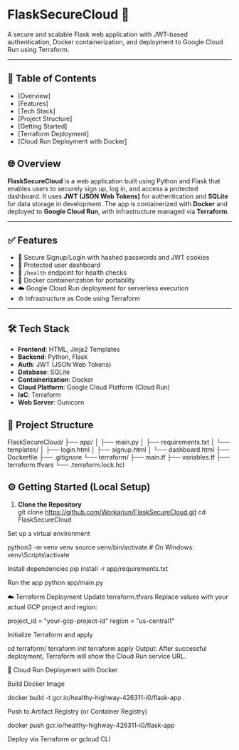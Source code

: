# FlaskSecureCloud 🚀

A secure and scalable Flask web application with JWT-based authentication, Docker containerization, and deployment to Google Cloud Run using Terraform.

---

## 📌 Table of Contents

- [Overview]
- [Features]
- [Tech Stack]
- [Project Structure]
- [Getting Started]
- [Terraform Deployment]
- [Cloud Run Deployment with Docker]

## 🌐 Overview

**FlaskSecureCloud** is a web application built using Python and Flask that enables users to securely sign up, log in, and access a protected dashboard. It uses **JWT (JSON Web Tokens)** for authentication and **SQLite** for data storage in development. The app is containerized with **Docker** and deployed to **Google Cloud Run**, with infrastructure managed via **Terraform**.

---

## ✅ Features

- 🔐 Secure Signup/Login with hashed passwords and JWT cookies
- 👤 Protected user dashboard
- 🧪 `/health` endpoint for health checks
- 🐳 Docker containerization for portability
- ☁️ Google Cloud Run deployment for serverless execution
- ⚙️ Infrastructure as Code using Terraform

---

## 🛠️ Tech Stack

- **Frontend**: HTML, Jinja2 Templates
- **Backend**: Python, Flask
- **Auth**: JWT (JSON Web Tokens)
- **Database**: SQLite
- **Containerization**: Docker
- **Cloud Platform**: Google Cloud Platform (Cloud Run)
- **IaC**: Terraform
- **Web Server**: Gunicorn


## 📁 Project Structure

FlaskSecureCloud/
├── app/
│ ├── main.py
│ ├── requirements.txt
│ └── templates/
│ ├── login.html
│ ├── signup.html
│ └── dashboard.html
├── Dockerfile
├── .gitignore
└── terraform/
├── main.tf
├── variables.tf
├── terraform.tfvars
└── .terraform.lock.hcl


## ⚙️ Getting Started (Local Setup)

1. **Clone the Repository**  
   git clone https://github.com/Workarjun/FlaskSecureCloud.git
   cd FlaskSecureCloud

Set up a virtual environment

python3 -m venv venv
source venv/bin/activate  # On Windows: venv\Scripts\activate

Install dependencies
pip install -r app/requirements.txt

Run the app
python app/main.py

☁️ Terraform Deployment
Update terraform.tfvars
Replace values with your actual GCP project and region:

project_id = "your-gcp-project-id"
region     = "us-central1"


Initialize Terraform and apply

cd terraform/
terraform init
terraform apply
Output:
After successful deployment, Terraform will show the Cloud Run service URL.

🐳 Cloud Run Deployment with Docker

Build Docker Image

docker build -t gcr.io/healthy-highway-426311-i0/flask-app .

Push to Artifact Registry (or Container Registry)

docker push gcr.io/healthy-highway-426311-i0/flask-app

Deploy via Terraform or gcloud CLI